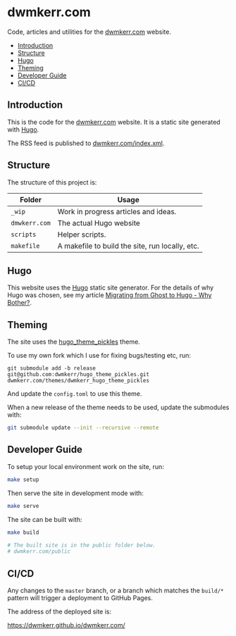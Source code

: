 # dwmkerr.com

Code, articles and utilities for the [dwmkerr.com](https://dwmkerr.com) website.

<!-- vim-markdown-toc GFM -->

* [Introduction](#introduction)
* [Structure](#structure)
* [Hugo](#hugo)
* [Theming](#theming)
* [Developer Guide](#developer-guide)
* [CI/CD](#cicd)

<!-- vim-markdown-toc -->

## Introduction

This is the code for the [dwmkerr.com](https://dwmkerr.com) website. It is a static site generated with [Hugo](https://gohugo.io/).

The RSS feed is published to [dwmkerr.com/index.xml](https://dwmkerr.com/index.xml).

## Structure

The structure of this project is:

| Folder        | Usage                                           |
|---------------|-------------------------------------------------|
| `_wip`        | Work in progress articles and ideas.            |
| `dmwkerr.com` | The actual Hugo website                         |
| `scripts`     | Helper scripts.                                 |
| `makefile`    | A makefile to build the site, run locally, etc. |

## Hugo

This website uses the [Hugo](https://gohugo.io/) static site generator. For the details of why Hugo was chosen, see my article [Migrating from Ghost to Hugo - Why Bother?](https://dwmkerr.com/migrating-from-ghost-to-hugo/).

## Theming

The site uses the [hugo_theme_pickles](https://github.com/mismith0227/hugo_theme_pickles.git) theme.

To use my own fork which I use for fixing bugs/testing etc, run:

```
git submodule add -b release git@github.com:dwmkerr/hugo_theme_pickles.git dwmkerr.com/themes/dwmkerr_hugo_theme_pickles
```

And update the `config.toml` to use this theme.

When a new release of the theme needs to be used, update the submodules with:

```sh
git submodule update --init --recursive --remote
```

## Developer Guide

To setup your local environment work on the site, run:

```sh
make setup
```

Then serve the site in development mode with:

```sh
make serve
```

The site can be built with:

```sh
make build

# The built site is in the public folder below.
# dwmkerr.com/public
```

## CI/CD

Any changes to the `master` branch, or a branch which matches the `build/*` pattern will trigger a deployment to GitHub Pages.

The address of the deployed site is:

https://dwmkerr.github.io/dwmkerr.com/

